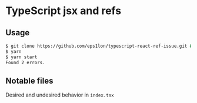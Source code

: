 # TypeScript jsx and refs

## Usage
```bash
$ git clone https://github.com/eps1lon/typescript-react-ref-issue.git && cd typescript-react-ref-issue
$ yarn
$ yarn start
Found 2 errors.
```

## Notable files
Desired and undesired behavior in `index.tsx`